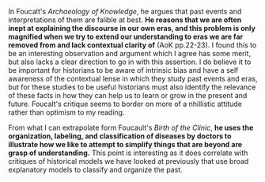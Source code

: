 In Foucalt's *Archaeology of Knowledge*, he argues that past events and interpretations of them are falible at best. **He reasons that we are often inept at explaining the discourse in our own eras, and this problem is only magnified when we try to extend our understanding to eras we are far removed from and lack contextual clarity of** (AoK pp.22-23). I found this to be an interesting observation and argument which I agree has some merit, but also lacks a clear direction to go in with this assertion. I do believe it to be important for historians to be aware of intrinsic bias and have a self awareness of the contextual lense in which they study past events and eras, but for these studies to be useful historians must also identify the relevance of these facts in how they can help us to learn or grow in the present and future. Foucalt's critique seems to border on more of a nhillistic attitude rather than optimism to my reading. 

From what I can extrapolate form Foucault's *Birth of the Clinic*, **he uses the organization, labeling, and classification of diseases by doctors to illustrate how we like to attempt to simplify things that are beyond are grasp of understanding.** This point is interesting as it does correlate with critiques of historical models we have looked at previously that use broad explanatory models to classify and organize the past. 
